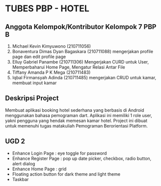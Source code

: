 # TUBES PBP - HOTEL
## Anggota Kelompok/Kontributor Kelompok 7 PBP B
1. Michael Kevin Kimyuwono (210711056)
2. Bonaventura Dimas Dyan Bagaskara (210711088) mengerjakan profile page dan edit profile page
3. Elluy Gabriel Panambe (210711306) Mengerjakan CURD untuk User, Memperbaharui Home Page, Mengatur Relasi Antar File
4. Tiffany Amanda P K Mega (210711483)
5. Iqbal Firmansyah Adinda (210711485) mengerjakan CRUD untuk kamar, membuat input kamar

## Deskripsi Project
Membuat aplikasi booking hotel sederhana yang berbasis di Android menggunakan bahasa pemograman dart. Aplikasi ini memiliki 1 role user, yakni pengguna yang hendak memesan kamar hotel. Project ini dibuat untuk memenuhi tugas matakuliah Pemograman Berorientasi Platform.

## UGD 2
- Enhance Login Page : eye toggle for password
- Enhance Register Page : pop up date picker, checkbox, radio button, alert dialog
- Enhance Home Page : grid
- Floating action button for dark theme and light theme
- Taskbar

